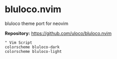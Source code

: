 # bluloco.nvim

bluloco theme port for neovim

**Repository:** <https://github.com/uloco/bluloco.nvim>

```vim
" Vim Script
colorscheme bluloco-dark
colorscheme bluloco-light
```
